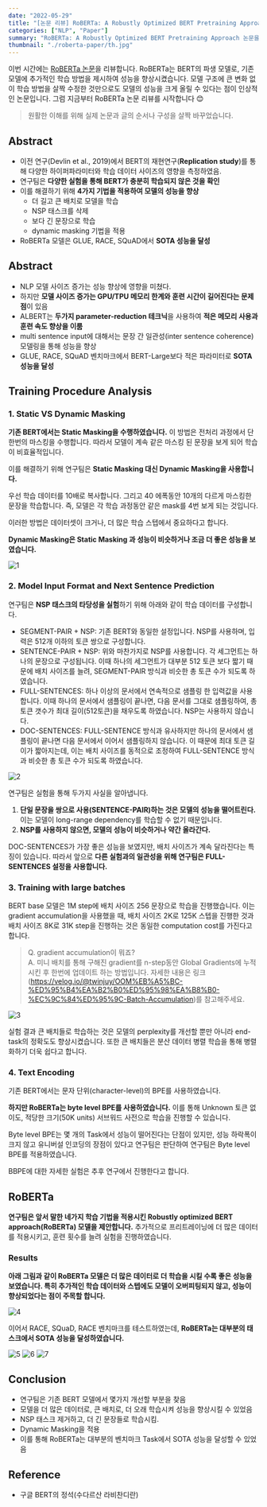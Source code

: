 ```yaml
---
date: "2022-05-29"
title: "[논문 리뷰] RoBERTa: A Robustly Optimized BERT Pretraining Approach"
categories: ["NLP", "Paper"]
summary: "RoBERTa: A Robustly Optimized BERT Pretraining Approach 논문을 리뷰합니다."
thumbnail: "./roberta-paper/th.jpg"
---
```


이번 시간에는 [RoBERTa 논문](https://arxiv.org/abs/1907.11692)을 리뷰합니다. RoBERTa는 BERT의 파생 모델로, 기존 모델에 추가적인 학습 방법을 제시하여 성능을 향상시켰습니다. 모델 구조에 큰 변화 없이 학습 방법을 살짝 수정한 것만으로도 모델의 성능을 크게 올릴 수 있다는 점이 인상적인 논문입니다. 그럼 지금부터 RoBERTa 논문 리뷰를 시작합니다 😊

> 원활한 이해를 위해 실제 논문과 글의 순서나 구성을 살짝 바꾸었습니다.

## Abstract

- 이전 연구(Devlin et al., 2019)에서 BERT의 재현연구(**Replication study**)를 통해 다양한 하이퍼파라미터와 학습 데이터 사이즈의 영향을 측정하였음.
- 연구팀은 **다양한 실험을 통해 BERT가 충분히 학습되지 않은 것을 확인**
- 이를 해결하기 위해 **4가지 기법을 적용하여 모델의 성능을 향상**
  - 더 길고 큰 배치로 모델을 학습
  - NSP 태스크를 삭제
  - 보다 긴 문장으로 학습
  - dynamic masking 기법을 적용
- RoBERTa 모델은 GLUE, RACE, SQuAD에서 **SOTA 성능을 달성**

## Abstract

- NLP 모델 사이즈 증가는 성능 향상에 영향을 미쳤다.
- 하지만 **모델 사이즈 증가는 GPU/TPU 메모리 한계와 훈련 시간이 길어진다는 문제점**이 있음
- ALBERT는 **두가지 parameter-reduction 테크닉**을 사용하여 **적은 메모리 사용과 훈련 속도 향상을 이룸**
- multi sentence input에 대해서는 문장 간 일관성(inter sentence coherence) 모델링을 통해 성능을 향상
- GLUE, RACE, SQuAD 벤치마크에서 BERT-Large보다 적은 파라미터로 **SOTA 성능을 달성**

## Training Procedure Analysis

### 1. Static VS Dynamic Masking

**기존 BERT에서는 Static Masking을 수행하였습니다.** 이 방법은 전처리 과정에서 단 한번의 마스킹을 수행합니다. 따라서 모델이 계속 같은 마스킹 된 문장을 보게 되어 학습이 비효율적입니다.

이를 해결하기 위해 연구팀은 **Static Masking 대신 Dynamic Masking을 사용합니다.**

우선 학습 데이터를 10배로 복사합니다. 그리고 40 에폭동안 10개의 다르게 마스킹한 문장을 학습합니다. 즉, 모델은 각 학습 과정동안 같은 mask를 4번 보게 되는 것입니다.

이러한 방법은 데이터셋이 크거나, 더 많은 학습 스텝에서 중요하다고 합니다.

**Dynamic Masking은 Static Masking 과 성능이 비슷하거나 조금 더 좋은 성능을 보였습니다.**

![1](./roberta-paper/1.png "Static Masking VS Dynamic Masking")

### 2. Model Input Format and Next Sentence Prediction

연구팀은 **NSP 태스크의 타당성을 실험**하기 위해 아래와 같이 학습 데이터를 구성합니다.

- SEGMENT-PAIR + NSP: 기존 BERT와 동일한 설정입니다. NSP를 사용하며, 입력은 512개 이하의 토큰 쌍으로 구성합니다.
- SENTENCE-PAIR + NSP: 위와 마찬가지로 NSP를 사용합니다. 각 세그먼트는 하나의 문장으로 구성됩니다. 이때 하나의 세그먼트가 대부분 512 토큰 보다 짧기 때문에 배치 사이즈를 늘려, SEGMENT-PAIR 방식과 비슷한 총 토큰 수가 되도록 하였습니다.
- FULL-SENTENCES: 하나 이상의 문서에서 연속적으로 샘플링 한 입력값을 사용합니다. 이때 하나의 문서에서 샘플링이 끝나면, 다음 문서를 그대로 샘플링하여, 총 토큰 갯수가 최대 길이(512토큰)을 채우도록 하였습니다. NSP는 사용하지 않습니다.
- DOC-SENTENCES: FULL-SENTENCE 방식과 유사하지만 하나의 문서에서 샘플링이 끝나면 다음 문서에서 이어서 샘플링하지 않습니다. 이 때문에 최대 토큰 길이가 짧아지는데, 이는 배치 사이즈를 동적으로 조정하여 FULL-SENTENCE 방식과 비슷한 총 토큰 수가 되도록 하였습니다.

![2](./roberta-paper/2.png "NSP Task 성능 비교")

연구팀은 실험을 통해 두가지 사실을 알아냅니다.

1. **단일 문장을 쌍으로 사용(SENTENCE-PAIR)하는 것은 모델의 성능을 떨어트린다.** 이는 모델이 long-range dependency를 학습할 수 없기 때문입니다.
2. **NSP를 사용하지 않으면, 모델의 성능이 비슷하거나 약간 올라간다.**

DOC-SENTENCES가 가장 좋은 성능을 보였지만, 배치 사이즈가 계속 달라진다는 특징이 있습니다. 따라서 앞으로 **다른 실험과의 일관성을 위해 연구팀은 FULL-SENTENCES 설정을 사용합니다.**

### 3. Training with large batches

BERT base 모델은 1M step에 배치 사이즈 256 문장으로 학습을 진행했습니다. 이는 gradient accumulation을 사용했을 때, 배치 사이즈 2K로 125K 스텝을 진행한 것과 배치 사이즈 8K로 31K step을 진행하는 것은 동일한 computation cost를 가진다고 합니다.

> Q. gradient accumulation이 뭐죠?  
> A. 미니 배치를 통해 구해진 gradient를 n-step동안 Global Gradients에 누적시킨 후 한번에 업데이트 하는 방법입니다. 자세한 내용은 링크(https://velog.io/@twinjuy/OOM%EB%A5%BC-%ED%95%B4%EA%B2%B0%ED%95%98%EA%B8%B0-%EC%9C%84%ED%95%9C-Batch-Accumulation)를 참고해주세요.

![3](./roberta-paper/3.png "배치 사이즈와 스텝에 따른 성능 비교")

실험 결과 큰 배치들로 학습하는 것은 모델의 perplexity를 개선할 뿐만 아니라 end-task의 정확도도 향상시켰습니다. 또한 큰 배치들은 분산 데이터 병렬 학습을 통해 병렬화하기 더욱 쉽다고 합니다.

### 4. Text Encoding

기존 BERT에서는 문자 단위(character-level)의 BPE를 사용하였습니다.

**하지만 RoBERTa는 byte level BPE를 사용하였습니다.** 이를 통해 Unknown 토큰 없이도, 적당한 크기(50K units) 서브워드 사전으로 학습을 진행할 수 있습니다.

Byte level BPE는 몇 개의 Task에서 성능이 떨어진다는 단점이 있지만, 성능 하락폭이 크지 않고 유니버설 인코딩의 장점이 있다고 연구팀은 판단하여 연구팀은 Byte level BPE를 적용하였습니다.

BBPE에 대한 자세한 실험은 추후 연구에서 진행한다고 합니다.

## RoBERTa

**연구팀은 앞서 말한 네가지 학습 기법을 적용시킨 Robustly optimized BERT approach(RoBERTa) 모델을 제안합니다.** 추가적으로 프리트레이닝에 더 많은 데이터를 적용시키고, 훈련 횟수를 늘려 실험을 진행하였습니다.

### Results

**아래 그림과 같이 RoBERTa 모델은 더 많은 데이터로 더 학습을 시킬 수록 좋은 성능을 보였습니다. 특히 추가적인 학습 데이터와 스텝에도 모델이 오버피팅되지 않고, 성능이 향상되었다는 점이 주목할 합니다.**

![4](./roberta-paper/4.png "RoBERTa 더 많은 데이터를 사용하였을 때")

이어서 RACE, SQuaD, RACE 벤치마크를 테스트하였는데, **RoBERTa는 대부분의 태스크에서 SOTA 성능을 달성하였습니다.**

![5](./roberta-paper/5.png "GLUE 벤치마크 결과")
![6](./roberta-paper/6.png "SQuAD 벤치마크 결과")
![7](./roberta-paper/7.png "RACE 벤치마크 결과")

## Conclusion

- 연구팀은 기존 BERT 모델에서 몇가지 개선할 부분을 찾음
- 모델을 더 많은 데이터로, 큰 배치로, 더 오래 학습시켜 성능을 향상시킬 수 있었음
- NSP 태스크 제거하고, 더 긴 문장들로 학습시킴.
- Dynamic Masking을 적용
- 이를 통해 RoBERTa는 대부분의 벤치마크 Task에서 SOTA 성능을 달성할 수 있었음

## Reference

- 구글 BERT의 정석(수다르산 라비찬디란)
